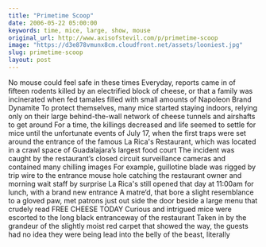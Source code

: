 ```yaml
---
title: "Primetime Scoop"
date: 2006-05-22 05:00:00
keywords: time, mice, large, show, mouse
original_url: http://www.axisofstevil.com/p/primetime-scoop
image: "https://d3e878vmunx8cm.cloudfront.net/assets/looniest.jpg"
slug: primetime-scoop
layout: post
---
```


No mouse could feel safe in these times Everyday, reports came in of fifteen rodents killed by an electrified block of cheese, or that a family was incinerated when fed tamales filled with small amounts of Napoleon Brand Dynamite To protect themselves, many mice started staying indoors, relying only on their large behind-the-wall network of cheese tunnels and airshafts to get around For a time, the killings decreased and life seemed to settle for mice until the unfortunate events of July 17, when the first traps were set around the entrance of the famous La Rica&#039;s Restaurant, which was located in a crawl space of Guadalajara’s largest food court The incident was caught by the restaurant’s closed circuit surveillance cameras and contained many chilling images For example, guillotine blade was rigged by trip wire to the entrance mouse hole catching the restaurant owner and morning wait staff by surprise La Rica&#039;s still opened that day at 11:00am for lunch, with a brand new entrance A matre‘d, that bore a slight resemblance to a gloved paw, met patrons just out side the door beside a large menu that crudely read FREE CHEESE TODAY Curious and intrigued mice were escorted to the long black entranceway of the restaurant Taken in by the grandeur of the slightly moist red carpet that showed the way, the guests had no idea they were being lead into the belly of the beast, literally

